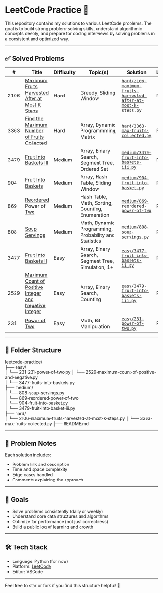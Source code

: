 ﻿# LeetCode Practice 🧠

This repository contains my solutions to various LeetCode problems. The goal is to build strong problem-solving skills, understand algorithmic concepts deeply, and prepare for coding interviews by solving problems in a consistent and optimized way.

---

## ✅ Solved Problems

| #    | Title                                                                                                                                           | Difficulty | Topic(s)                                              | Solution                                                                                                                       | Language |
| ---- | ----------------------------------------------------------------------------------------------------------------------------------------------- | ---------- | ----------------------------------------------------- | ------------------------------------------------------------------------------------------------------------------------------ | -------- |
| 2106 | [Maximum Fruits Harvested After at Most K Steps](https://leetcode.com/problems/maximum-fruits-harvested-after-at-most-k-steps/)                 | Hard       | Greedy, Sliding Window                                | [`hard/2106-maximum-fruits-harvested-after-at-most-k-steps.py`](medium/2106-maximum-fruits-harvested-after-at-most-k-steps.py) | Python   |
| 3363 | [Find the Maximum Number of Fruits Collected](https://leetcode.com/problems/find-the-maximum-number-of-fruits-collected/)                       | Hard       | Array, Dynamic Programmming, Matrix                   | [`hard/3363-max-fruits-collected.py`](hard/3363-max-fruits-collected.py)                                                       | Python   |
| 3479 | [Fruit Into Baskets III ](https://leetcode.com/problems/fruits-into-baskets-iii/)                                                               | Medium     | Array, Binary Search, Segment Tree, Ordered Set       | [`medium/3479-fruit-into-baskets-iii.py`](medium/3479-fruit-into-baskets-iii.py)                                               | Python   |
| 904  | [Fruit Into Baskets ](https://leetcode.com/problems/fruit-into-baskets/)                                                                        | Medium     | Array, Hash Table, Sliding Window                     | [`medium/904-fruit-into-basket.py`](medium/904-fruit-into-basket.py)                                                           | Python   |
| 869  | [Reordered Power of Two](https://leetcode.com/problems/reorderd-power-of-2/)                                                                    | Medium     | Hash Table, Math, Sorting, Counting, Enumeration      | [`medium/869-reordered-power-of-two`](medium/869-reordered-power-of-two)                                                       | Python   |
| 808  | [Soup Servings](https://leetcode.com/problems/soup-servings/)                                                                                   | Medium     | Math, Dynamic Programming, Probability and Statistics | [`medium/808-soup-servings.py`](medium/808-soup-servings.py)                                                                   | Python   |
| 3477 | [Fruit Into Baskets II ](https://leetcode.com/problems/fruits-into-baskets-ii/)                                                                 | Easy       | Array, Binary Search, Segment Tree, Simulation, 1+    | [`easy/3477-fruit-into-baskets-ii.py`](easy/3477-fruit-into-baskets-ii.py)                                                     | Python   |
| 2529 | [Maximum Count of Positive Integer and Negative Integer](https://leetcode.com/problems/maximum-count-of-positive-integer-and-negative-integer/) | Easy       | Array, Binary Search, Counting                        | [`easy/3479-fruit-into-baskets-iii.py`](easy/2529-maximum-count-of-positive-and-negative.py)                                   | Python   |
| 231  | [Power of Two](https://leetcode.com/problems/pwoer-of-two/)                                                                                     | Easy       | Math, Bit Manipulation                                | [`easy/231-power-of-two.py`](easy/231-pwoer-of-two.py)                                                                         | Python   |

---

## 📂 Folder Structure

leetcode-practice/  
├── easy/  
│ └── 231-231-power-of-two.py
│ └── 2529-maximum-count-of-positive-and-negative.py  
│ └── 3477-fruits-into-baskets.py  
├── medium/  
│ └── 808-soup-servings.py  
│ └── 869-reordered-power-of-two  
│ └── 904-fruit-into-basket.py  
│ └── 3479-fruit-into-basket-iii.py  
├── hard/  
│ └── 2106-maximum-fruits-harvested-at-most-k-steps.py
│ └── 3363-max-fruits-collected.py
├── README.md

---

## 🧠 Problem Notes

Each solution includes:

- Problem link and description
- Time and space complexity
- Edge cases handled
- Comments explaining the approach

---

## 🚀 Goals

- Solve problems consistently (daily or weekly)
- Understand core data structures and algorithms
- Optimize for performance (not just correctness)
- Build a public log of learning and growth

---

## 🛠️ Tech Stack

- Language: Python (for now)
- Platform: [LeetCode](https://leetcode.com/)
- Editor: VSCode

---

Feel free to star or fork if you find this structure helpful! 🌟
